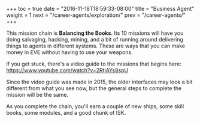 +++
toc = true
date = "2016-11-18T18:59:33-08:00"
title = "Business Agent"
weight = 1
next = "/career-agents/exploration/"
prev = "/career-agents/"
+++

This mission chain is **Balancing the Books**. Its 10 missions will have you doing
salvaging, hacking, mining, and a bit of running around delivering things to agents
in different systems. These are ways that you can make money in EVE without having
to use your weapons.

If you get stuck, there's a video guide to the missions that begins
here: https://www.youtube.com/watch?v=2RtjAYs8spU

Since the video guide was made in 2015, the older interfaces may look a bit
different from what you see now, but the general steps to complete the mission
will be the same.

As you complete the chain, you'll earn a couple of new ships, some skill books,
some modules, and a good chunk of ISK.
